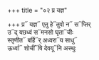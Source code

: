 +++
title = "०२ प्र यज्ञ"

+++
प्र᳓ यज्ञ᳓ एतु हे᳓तुवो न᳓ स᳓प्तिर्  
उ᳓द् यछध्वं स᳓मनसो घृता᳓चीः  
स्तृणीत᳓ बर्हि᳓र् अध्वरा᳓य साधु᳓  
ऊर्ध्वा᳓ शोचीं᳓षि देवयू᳓नि अस्थुः